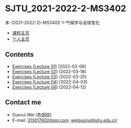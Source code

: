 # SJTU_2021-2022-2-MS3402

本-(2021-2022-2)-MS3402-1-气候学与全球变化

- [课程主页](https://grwei.github.io/SJTU_2021-2022-2-MATH6008/MS3402/hw_危国锐_516021910080.html)
- [个人主页](https://grwei.github.io/)

## Contents

- [Exercises (Lecture 01)](https://grwei.github.io/SJTU_2021-2022-2-MATH6008/MS3402/危国锐_第1章_03082022.pdf) (2022-03-08)
- [Exercises (Lecture 02)](https://grwei.github.io/SJTU_2021-2022-2-MATH6008/MS3402/危国锐_第2章_03182022.pdf) (2022-03-18)
- [Exercises (Lecture 03)](https://grwei.github.io/SJTU_2021-2022-2-MATH6008/MS3402/危国锐_第3章_03252022.pdf) (2022-03-25)
- [Exercises (Lecture 04)](https://grwei.github.io/SJTU_2021-2022-2-MATH6008/MS3402/危国锐_第4章_04032022.pdf) (2022-04-03)
- [Exercises (Lecture 06)](https://grwei.github.io/SJTU_2021-2022-2-MATH6008/MS3402/危国锐_第6章_04122022.pdf) (2022-04-12)

## Contact me

- Guorui Wei (危国锐)
- E-mail: 313017602@qq.com; weiguorui@sjtu.edu.cn
